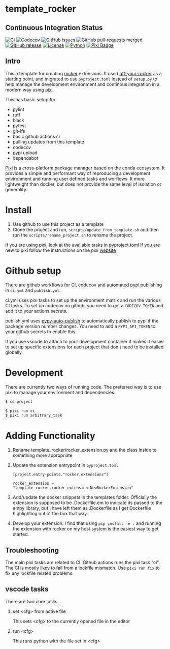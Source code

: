 # template_rocker

## Continuous Integration Status

[![Ci](https://github.com/blooop/template_rocker/actions/workflows/ci.yml/badge.svg?branch=main)](https://github.com/blooop/template_rocker/actions/workflows/ci.yml?query=branch%3Amain)
[![Codecov](https://codecov.io/gh/blooop/template_rocker/branch/main/graph/badge.svg?token=Y212GW1PG6)](https://codecov.io/gh/blooop/template_rocker)
[![GitHub issues](https://img.shields.io/github/issues/blooop/template_rocker.svg)](https://GitHub.com/blooop/template_rocker/issues/)
[![GitHub pull-requests merged](https://badgen.net/github/merged-prs/blooop/template_rocker)](https://github.com/blooop/template_rocker/pulls?q=is%3Amerged)
[![GitHub release](https://img.shields.io/github/release/blooop/template_rocker.svg)](https://GitHub.com/blooop/template_rocker/releases/)
[![License](https://img.shields.io/github/license/blooop/template_rocker
)](https://opensource.org/license/mit/)
[![Python](https://img.shields.io/badge/python-3.8%20%7C%203.9%20%7C%203.10%20%7C%203.11%20%7C%203.12-blue)](https://www.python.org/downloads/)
[![Pixi Badge](https://img.shields.io/endpoint?url=https://raw.githubusercontent.com/prefix-dev/pixi/main/assets/badge/v0.json)](https://pixi.sh)

## Intro

This a template for creating [rocker](https://github.com/tfoote/rocker) extensions.  It used [off-your-rocker](https://github.com/sloretz/off-your-rocker) as a starting point, and migrated to use `pyproject.toml` instead of `setup.py` to help manage the development environment and continous integration in a modern way using [pixi](https://pixi.sh).

This has basic setup for

* pylint
* ruff
* black
* pytest
* git-lfs
* basic github actions ci
* pulling updates from this template
* codecov
* pypi upload
* dependabot

[Pixi](https://github.com/prefix-dev/pixi) is a cross-platform package manager based on the conda ecosystem.  It provides a simple and performant way of reproducing a development environment and running user defined tasks and worflows.  It more lightweight than docker, but does not provide the same level of isolation or generality. 

# Install

1. Use github to use this project as a template
2. Clone the project and run, `scripts/update_from_template.sh` and then run the `scripts/rename_project.sh` to rename the project.


If you are using pixi, look at the available tasks in pyproject.toml  If you are new to pixi follow the instructions on the pixi [website](https://prefix.dev/)

# Github setup

There are github workflows for CI, codecov and automated pypi publishing in `ci.yml` and `publish.yml`.

ci.yml uses pixi tasks to set up the environment matrix and run the various CI tasks. To set up codecov on github, you need to get a `CODECOV_TOKEN` and add it to your actions secrets.

publish.yml uses [pypy-auto-publish](https://github.com/marketplace/actions/python-auto-release-pypi-github) to automatically publish to pypi if the package version number changes. You need to add a `PYPI_API_TOKEN` to your github secrets to enable this.     

If you use vscode to attach to your development container it makes it easier to set up specific extensions for each project that don't need to be installed globally. 

# Development

There are currently two ways of running code.  The preferred way is to use pixi to manage your environment and dependencies. 

```bash
$ cd project

$ pixi run ci
$ pixi run arbitrary_task
```

# Adding Functionality

1. Rename template_rocker/rocker_extension.py and the class inside to something more appropriate
2. Update the extension entrypoint in `pyproject.toml` 

    `[project.entry-points."rocker.extensions"]`

    `rocker_extension = "template_rocker.rocker_extension:NewRockerExtension"`
3. Add/update the docker snippets in the templates folder.  Officially the extension is supposed to be .Dockerfile.em to indicate its passed to the empy library, but I have left them as .Dockerfile as I get Dockerfile highlighting out of the box that way. 
4. Develop your extension.  I find that using `pip install -e .` and running the extension with rocker on my host system is the easiest way to get started.  


## Troubleshooting

The main pixi tasks are related to CI.  Github actions runs the pixi task "ci".  The CI is mostly likey to fail from a lockfile mismatch.  Use `pixi run fix` to fix any lockfile related problems. 

## vscode tasks

There are two core tasks.  

1. set \<cfg\> from active file

    This sets \<cfg\> to the currently opened file in the editor

2. run \<cfg\>

    This runs python with the file set in \<cfg\>


